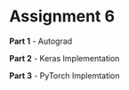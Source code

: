 
# Assignment 6

**Part 1** - Autograd

**Part 2** - Keras Implementation

**Part 3** - PyTorch Implemtation
